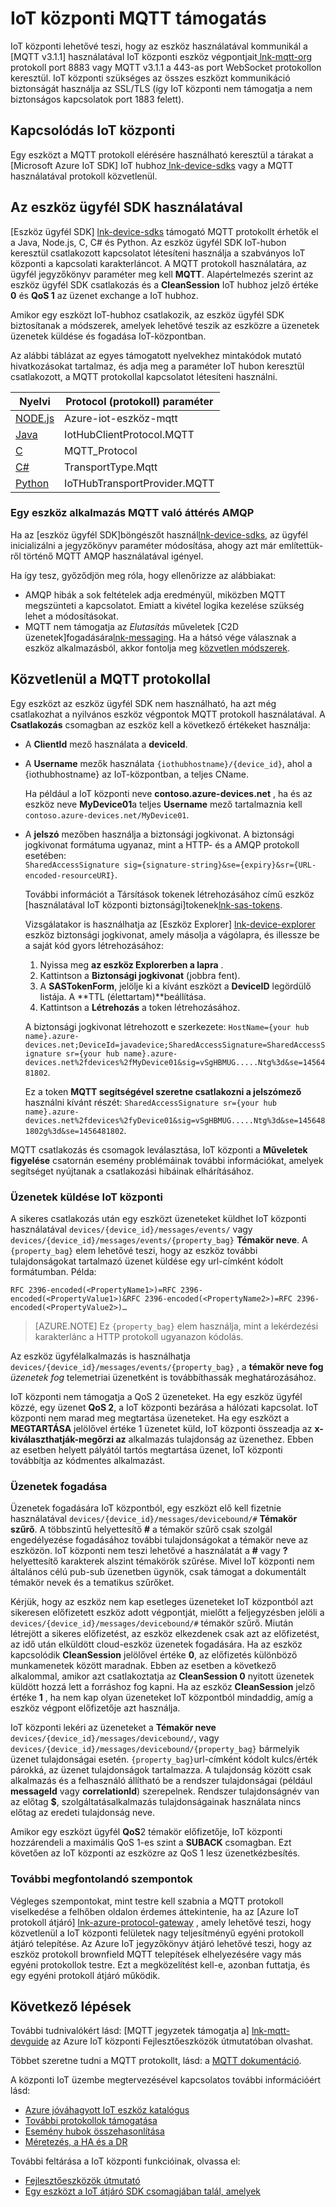 <properties
 pageTitle="IoT központi MQTT támogatási |} Microsoft Azure"
 description="IoT központi szintű támogatást MQTT leírása"
 services="iot-hub"
 documentationCenter=".net"
 authors="kdotchkoff"
 manager="timlt"
 editor=""/>

<tags
 ms.service="iot-hub"
 ms.devlang="multiple"
 ms.topic="article"
 ms.tgt_pltfrm="na"
 ms.workload="na"
 ms.date="10/24/2016"
 ms.author="kdotchko"/>

# <a name="iot-hub-mqtt-support"></a>IoT központi MQTT támogatás

IoT központi lehetővé teszi, hogy az eszköz használatával kommunikál a [MQTT v3.1.1] használatával IoT központi eszköz végpontjait[ lnk-mqtt-org] protokoll port 8883 vagy MQTT v3.1.1 a 443-as port WebSocket protokollon keresztül. IoT központi szükséges az összes eszközt kommunikáció biztonságát használja az SSL/TLS (így IoT központi nem támogatja a nem biztonságos kapcsolatok port 1883 felett).

## <a name="connecting-to-iot-hub"></a>Kapcsolódás IoT központi

Egy eszközt a MQTT protokoll elérésére használható keresztül a tárakat a [Microsoft Azure IoT SDK] IoT hubhoz[ lnk-device-sdks] vagy a MQTT használatával protokoll közvetlenül.

## <a name="using-the-device-client-sdks"></a>Az eszköz ügyfél SDK használatával

[Eszköz ügyfél SDK] [ lnk-device-sdks] támogató MQTT protokollt érhetők el a Java, Node.js, C, C# és Python. Az eszköz ügyfél SDK IoT-hubon keresztül csatlakozott kapcsolatot létesíteni használja a szabványos IoT központi a kapcsolati karakterláncot. A MQTT protokoll használatára, az ügyfél jegyzőkönyv paraméter meg kell **MQTT**. Alapértelmezés szerint az eszköz ügyfél SDK csatlakozás és a **CleanSession** IoT hubhoz jelző értéke **0** és **QoS 1** az üzenet exchange a IoT hubhoz.

Amikor egy eszközt IoT-hubhoz csatlakozik, az eszköz ügyfél SDK biztosítanak a módszerek, amelyek lehetővé teszik az eszközre a üzenetek üzenetek küldése és fogadása IoT-központban.

Az alábbi táblázat az egyes támogatott nyelvekhez mintakódok mutató hivatkozásokat tartalmaz, és adja meg a paraméter IoT hubon keresztül csatlakozott, a MQTT protokollal kapcsolatot létesíteni használni.

| Nyelvi                   | Protocol (protokoll) paraméter        |
| -------------------------- | ------------------------- |
| [NODE.js][lnk-sample-node] | Azure-iot-eszköz-mqtt     |
| [Java][lnk-sample-java]    | IotHubClientProtocol.MQTT |
| [C][lnk-sample-c]          | MQTT_Protocol             |
| [C#][lnk-sample-csharp]    | TransportType.Mqtt        |
| [Python][lnk-sample-python] | IoTHubTransportProvider.MQTT |

### <a name="migrating-a-device-app-from-amqp-to-mqtt"></a>Egy eszköz alkalmazás MQTT való áttérés AMQP
Ha az [eszköz ügyfél SDK]böngészőt használ[lnk-device-sdks], az ügyfél inicializálni a jegyzőkönyv paraméter módosítása, ahogy azt már említettük-ről történő MQTT AMQP használatával igényel.

Ha így tesz, győződjön meg róla, hogy ellenőrizze az alábbiakat:

* AMQP hibák a sok feltételek adja eredményül, miközben MQTT megszünteti a kapcsolatot. Emiatt a kivétel logika kezelése szükség lehet a módosításokat.
* MQTT nem támogatja az *Elutasítás* műveletek [C2D üzenetek]fogadására[lnk-messaging]. Ha a hátsó vége válasznak a eszköz alkalmazásból, akkor fontolja meg [közvetlen módszerek][lnk-methods].

## <a name="using-the-mqtt-protocol-directly"></a>Közvetlenül a MQTT protokollal

Egy eszközt az eszköz ügyfél SDK nem használható, ha azt még csatlakozhat a nyilvános eszköz végpontok MQTT protokoll használatával. A **Csatlakozás** csomagban az eszköz kell a következő értékeket használja:

- A **ClientId** mező használata a **deviceId**. 
- A **Username** mezők használata `{iothubhostname}/{device_id}`, ahol a {iothubhostname} az IoT-központban, a teljes CName.

    Ha például a IoT központi neve **contoso.azure-devices.net** , ha és az eszköz neve **MyDevice01**a teljes **Username** mező tartalmaznia kell `contoso.azure-devices.net/MyDevice01`.

- A **jelszó** mezőben használja a biztonsági jogkivonat. A biztonsági jogkivonat formátuma ugyanaz, mint a HTTP- és a AMQP protokoll esetében:<br/>`SharedAccessSignature sig={signature-string}&se={expiry}&sr={URL-encoded-resourceURI}`.

    További információt a Társítások tokenek létrehozásához című eszköz [használatával IoT központi biztonsági]tokenek[lnk-sas-tokens].
    
    Vizsgálatakor is használhatja az [Eszköz Explorer] [ lnk-device-explorer] eszköz biztonsági jogkivonat, amely másolja a vágólapra, és illessze be a saját kód gyors létrehozásához:
    
    1. Nyissa meg **az eszköz Explorerben a lapra** .
    2. Kattintson a **Biztonsági jogkivonat** (jobbra fent).
    3. A **SASTokenForm**, jelölje ki a kívánt eszközt a **DeviceID** legördülő listája. A **TTL (élettartam)**beállítása.
    4. Kattintson a **Létrehozás** a token létrehozásához.
    
    A biztonsági jogkivonat létrehozott e szerkezete:   `HostName={your hub name}.azure-devices.net;DeviceId=javadevice;SharedAccessSignature=SharedAccessSignature sr={your hub name}.azure-devices.net%2fdevices%2fMyDevice01&sig=vSgHBMUG.....Ntg%3d&se=1456481802`.

    Ez a token **MQTT segítségével szeretne csatlakozni a jelszómező** használni kívánt részét:   `SharedAccessSignature sr={your hub name}.azure-devices.net%2fdevices%2fyDevice01&sig=vSgHBMUG.....Ntg%3d&se=1456481802g%3d&se=1456481802`.

MQTT csatlakozás és csomagok leválasztása, IoT központi a **Műveletek figyelése** csatornán esemény problémáinak további információkat, amelyek segítséget nyújtanak a csatlakozási hibáinak elhárításához.

### <a name="sending-messages-to-iot-hub"></a>Üzenetek küldése IoT központi

A sikeres csatlakozás után egy eszközt üzeneteket küldhet IoT központi használatával `devices/{device_id}/messages/events/` vagy `devices/{device_id}/messages/events/{property_bag}` **Témakör neve**. A `{property_bag}` elem lehetővé teszi, hogy az eszköz további tulajdonságokat tartalmazó üzenet küldése egy url-címként kódolt formátumban. Példa:

```
RFC 2396-encoded(<PropertyName1>)=RFC 2396-encoded(<PropertyValue1>)&RFC 2396-encoded(<PropertyName2>)=RFC 2396-encoded(<PropertyValue2>)…
```

> [AZURE.NOTE] Ez `{property_bag}` elem használja, mint a lekérdezési karakterlánc a HTTP protokoll ugyanazon kódolás.

Az eszköz ügyfélalkalmazás is használhatja `devices/{device_id}/messages/events/{property_bag}` , a **témakör neve fog** *üzenetek fog* telemetriai üzenetként is továbbíthassák meghatározásához.

IoT központi nem támogatja a QoS 2 üzeneteket. Ha egy eszköz ügyfél közzé, egy üzenet **QoS 2**, a IoT központi bezárása a hálózati kapcsolat.
IoT központi nem marad meg megtartása üzeneteket. Ha egy eszközt a **MEGTARTÁSA** jelölővel értéke 1 üzenetet küld, IoT központi összeadja az **x-kiválaszthatják-megőrzi az** alkalmazás tulajdonság az üzenethez. Ebben az esetben helyett pályától tartós megtartása üzenet, IoT központi továbbítja az kódmentes alkalmazást.

### <a name="receiving-messages"></a>Üzenetek fogadása

Üzenetek fogadására IoT központból, egy eszközt elő kell fizetnie használatával `devices/{device_id}/messages/devicebound/#` **Témakör szűrő**. A többszintű helyettesítő **#** a témakör szűrő csak szolgál engedélyezése fogadásához további tulajdonságokat a témakör neve az eszközön. IoT központi nem teszi lehetővé a használatát a **#** vagy **?** helyettesítő karakterek alszint témakörök szűrése. Mivel IoT központi nem általános célú pub-sub üzenetben ügynök, csak támogat a dokumentált témakör nevek és a tematikus szűrőket.

Kérjük, hogy az eszköz nem kap esetleges üzeneteket IoT központból azt sikeresen előfizetett eszköz adott végpontját, mielőtt a feljegyzésben jelöli a `devices/{device_id}/messages/devicebound/#` témakör szűrő. Miután létrejött a sikeres előfizetést, az eszköz elkezdenek csak azt az előfizetést, az idő után elküldött cloud-eszköz üzenetek fogadására. Ha az eszköz kapcsolódik **CleanSession** jelölővel értéke **0**, az előfizetés különböző munkamenetek között maradnak. Ebben az esetben a következő alkalommal, amikor azt csatlakoztatja az **CleanSession 0** nyitott üzenetek küldött hozzá lett a forráshoz fog kapni. Ha az eszköz **CleanSession** jelző értéke **1** , ha nem kap olyan üzeneteket IoT központból mindaddig, amíg a eszköz végpont előfizetője azt használja.

IoT központi lekéri az üzeneteket a **Témakör neve** `devices/{device_id}/messages/devicebound/`, vagy `devices/{device_id}/messages/devicebound/{property_bag}` bármelyik üzenet tulajdonságai esetén. `{property_bag}`url-címként kódolt kulcs/érték párokká, az üzenet tulajdonságok tartalmazza. A tulajdonság között csak alkalmazás és a felhasználó állítható be a rendszer tulajdonságai (például **messageId** vagy **correlationId**) szerepelnek. Rendszer tulajdonságnév van az előtag **$**, szolgáltatásalkalmazás tulajdonságainak használata nincs előtag az eredeti tulajdonság neve.

Amikor egy eszközt ügyfél **QoS**2 témakör előfizetője, IoT központi hozzárendeli a maximális QoS 1-es szint a **SUBACK** csomagban. Ezt követően az IoT központi az eszközre az QoS 1 lesz üzenetkézbesítés.

### <a name="additional-considerations"></a>További megfontolandó szempontok

Végleges szempontokat, mint testre kell szabnia a MQTT protokoll viselkedése a felhőben oldalon érdemes áttekintenie, ha az [Azure IoT protokoll átjáró] [ lnk-azure-protocol-gateway] , amely lehetővé teszi, hogy közvetlenül a IoT központi felületek nagy teljesítményű egyéni protokoll átjáró telepítése. Az Azure IoT jegyzőkönyv átjáró lehetővé teszi, hogy az eszköz protokoll brownfield MQTT telepítések elhelyezésére vagy más egyéni protokollok testre. Ezt a megközelítést kell-e, azonban futtatja, és egy egyéni protokoll átjáró működik.

## <a name="next-steps"></a>Következő lépések

További tudnivalókért lásd: [MQTT jegyzetek támogatja a] [ lnk-mqtt-devguide] az Azure IoT központi Fejlesztőeszközök útmutatóban olvashat.

Többet szeretne tudni a MQTT protokollt, lásd: a [MQTT dokumentáció][lnk-mqtt-docs].

A központi IoT üzembe megtervezésével kapcsolatos további információért lásd:

- [Azure jóváhagyott IoT eszköz katalógus][lnk-devices]
- [További protokollok támogatása][lnk-protocols]
- [Esemény hubok összehasonlítása][lnk-compare]
- [Méretezés, a HA és a DR][lnk-scaling]

További feltárása a IoT központi funkcióinak, olvassa el:

- [Fejlesztőeszközök útmutató][lnk-devguide]
- [Egy eszközt a IoT átjáró SDK csomagjában talál, amelyek][lnk-gateway]

[lnk-device-sdks]: https://github.com/Azure/azure-iot-sdks/blob/master/readme.md
[lnk-mqtt-org]: http://mqtt.org/
[lnk-mqtt-docs]: http://mqtt.org/documentation
[lnk-sample-node]: https://github.com/Azure/azure-iot-sdks/blob/develop/node/device/samples/simple_sample_device.js
[lnk-sample-java]: https://github.com/Azure/azure-iot-sdks/blob/develop/java/device/samples/send-receive-sample/src/main/java/samples/com/microsoft/azure/iothub/SendReceive.java
[lnk-sample-c]: https://github.com/Azure/azure-iot-sdks/tree/master/c/iothub_client/samples/iothub_client_sample_mqtt
[lnk-sample-csharp]: https://github.com/Azure/azure-iot-sdks/tree/master/csharp/device/samples
[lnk-sample-python]: https://github.com/Azure/azure-iot-sdks/tree/master/python/device/samples
[lnk-device-explorer]: https://github.com/Azure/azure-iot-sdks/blob/master/tools/DeviceExplorer/readme.md
[lnk-sas-tokens]: iot-hub-devguide-security.md#using-sas-tokens-as-a-device
[lnk-mqtt-devguide]: iot-hub-devguide-messaging.md#notes-on-mqtt-support
[lnk-azure-protocol-gateway]: iot-hub-protocol-gateway.md

[lnk-devices]: https://catalog.azureiotsuite.com/
[lnk-protocols]: iot-hub-protocol-gateway.md
[lnk-compare]: iot-hub-compare-event-hubs.md
[lnk-scaling]: iot-hub-scaling.md
[lnk-devguide]: iot-hub-devguide.md
[lnk-gateway]: iot-hub-linux-gateway-sdk-simulated-device.md

[lnk-methods]: iot-hub-devguide-direct-methods.md
[lnk-messaging]: iot-hub-devguide-messaging.md
